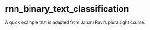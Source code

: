 # rnn_binary_text_classification
A quick example that is adapted from Janani Ravi's pluralsight course. 
